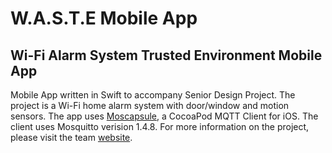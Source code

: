 W.A.S.T.E Mobile App
=========
Wi-Fi Alarm System Trusted Environment Mobile App
-------------------------------------------------

Mobile App written in Swift to accompany Senior Design Project. The project is a Wi-Fi home alarm system with door/window and motion sensors. 
The app uses [Moscapsule](https://github.com/flightonary/Moscapsule), a CocoaPod MQTT Client for iOS. The client uses Mosquitto verision 1.4.8. For more information on the project, please
visit the team [website](http://seniordesign.ee.nd.edu/2017/Design%20Teams/bottle/index.html).

